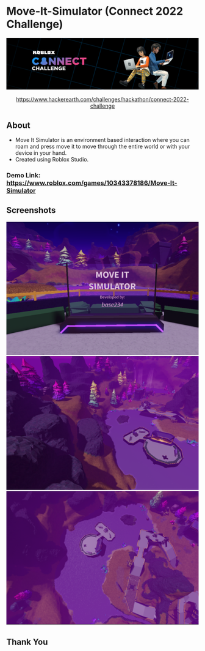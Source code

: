 # Move-It-Simulator (Connect 2022 Challenge) 
<img src="Images/cover.png" />
<p align="center"><a href="https://www.hackerearth.com/challenges/hackathon/connect-2022-challenge">https://www.hackerearth.com/challenges/hackathon/connect-2022-challenge</a></p>

## About
<ul>
  <li>Move It Simulator is an environment based interaction where you can roam and press move it to move through the entire world or with your device in your hand.</li>
  <li>Created using Roblox Studio.</li>
</ul>

### Demo Link: <a href="https://www.roblox.com/games/10343378186/Move-It-Simulator">https://www.roblox.com/games/10343378186/Move-It-Simulator</a>

## Screenshots
<img src="Images/Screenshot01.png" />
<img src="Images/Screenshot02.png" />
<img src="Images/Screenshot03.png" />

## Thank You
